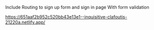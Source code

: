 Include Routing to sign up form and sign in page 
With form validation 

https://651aaf2b952c520bb43e13e1--inquisitive-clafoutis-21220a.netlify.app/
